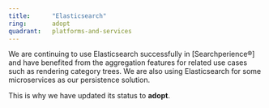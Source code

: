 ```yaml
---
title:      "Elasticsearch"
ring:       adopt
quadrant:   platforms-and-services
---
```


We are continuing to use Elasticsearch successfully in [Searchperience®] and have benefited from the aggregation features for related use cases such as rendering category trees.
We are also using Elasticsearch for some microservices as our persistence solution.

This is why we have updated its status to **adopt**.
